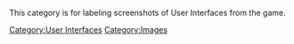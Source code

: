 This category is for labeling screenshots of User Interfaces from the
game.

[Category:User Interfaces](Category:User_Interfaces "wikilink")
[Category:Images](Category:Images "wikilink")